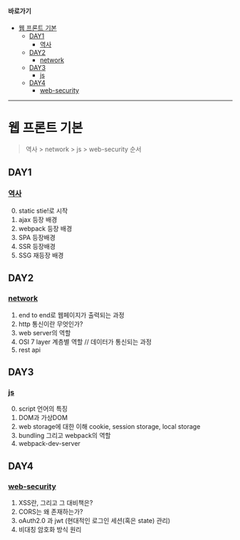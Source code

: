 
#### 바로가기
- [웹 프론트 기본](#웹-프론트-기본)
  - [DAY1](#day1)
    - [역사](#역사)
  - [DAY2](#day2)
    - [network](#network)
  - [DAY3](#day3)
    - [js](#js)
  - [DAY4](#day4)
    - [web-security](#web-security)
---

# 웹 프론트 기본
> 역사 > network > js > web-security 순서


## DAY1
### [역사](Day1/README.md)
0. static stie!로 시작
1. ajax 등장 배경
2. webpack 등장 배경
3. SPA 등장배경
4. SSR 등장배경
5. SSG 재등장 배경

## DAY2
### [network](Day2/README.md)
1. end to end로 웹페이지가 출력되는 과정
2. http 통신이란 무엇인가?
3. web server의 역할
4. OSI 7 layer 계층별 역할 // 데이터가 통신되는 과정
5. rest api
   
## DAY3
### [js](Day3/README.md)
0. script 언어의 특징
1. DOM과 가상DOM
2. web storage에 대한 이해 cookie, session storage, local storage
3. bundling 그리고 webpack의 역할
4. webpack-dev-server

## DAY4
### [web-security](Day4/README.md)
1. XSS란, 그리고 그 대비책은?
2. CORS는 왜 존재하는가?
3. oAuth2.0 과 jwt (현대적인 로그인 세션(혹은 state) 관리)
4. 비대칭 암호화 방식 원리





